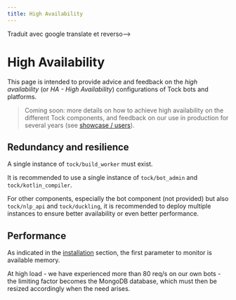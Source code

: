 ```yaml
---
title: High Availability
---
```

<!-->Traduit avec google translate et reverso-->
# High Availability

This page is intended to provide advice and feedback on the
_high availability_ (or _HA - High Availability_) configurations of Tock bots and platforms.

> Coming soon: more details on how to achieve high availability on the different
>Tock components, and feedback on our use in production for several years
>(see [showcase / users](../about/showcase.md)).

## Redundancy and resilience

A single instance of `tock/build_worker` must exist.

It is recommended to use a single instance of `tock/bot_admin` and `tock/kotlin_compiler`.

For other components, especially the bot component (not provided) but also `tock/nlp_api` and
`tock/duckling`, it is recommended to deploy multiple instances to ensure better availability
or even better performance.

## Performance

As indicated in the [installation](../admin/installation.md) section, the first parameter to monitor is
available memory.

At high load - we have experienced more than 80 req/s on our own bots -
the limiting factor becomes the MongoDB database, which must then be resized accordingly
when the need arises.